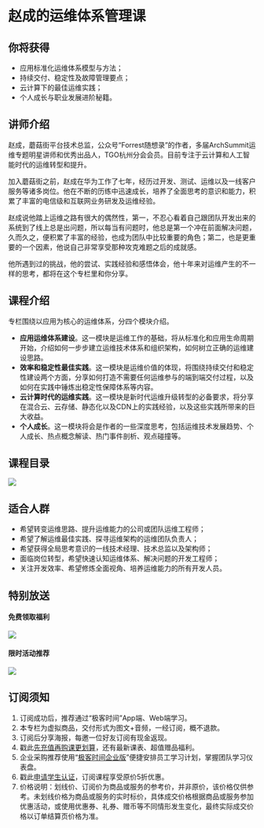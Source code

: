 # 赵成的运维体系管理课

## 你将获得

*   应用标准化运维体系模型与方法；
*   持续交付、稳定性及故障管理要点；
*   云计算下的最佳运维实践；
*   个人成长与职业发展进阶秘籍。

  

## 讲师介绍

赵成，蘑菇街平台技术总监，公众号“Forrest随想录”的作者，多届ArchSummit运维专题明星讲师和优秀出品人，TGO杭州分会会员。目前专注于云计算和人工智能时代的运维转型和提升。

加入蘑菇街之前，赵成在华为工作了七年，经历过开发、测试、运维以及一线客户服务等诸多岗位。他在不断的历练中迅速成长，培养了全面思考的意识和能力，积累了丰富的电信级和互联网业务研发及运维经验。

赵成说他踏上运维之路有很大的偶然性，第一，不忍心看着自己跟团队开发出来的系统到了线上总是出问题，所以每当有问题时，他总是第一个冲在前面解决问题，久而久之，便积累了丰富的经验，也成为团队中比较重要的角色；第二，也是更重要的一个因素，他说自己非常享受那种攻克难题之后的成就感。

他所遇到过的挑战，他的尝试、实践经验和感悟体会，他十年来对运维产生的不一样的思考，都将在这个专栏里和你分享。

  

## 课程介绍

专栏围绕以应用为核心的运维体系，分四个模块介绍。

*   **应用运维体系建设**。这一模块是运维工作的基础，将从标准化和应用生命周期开始，介绍如何一步步建立运维技术体系和组织架构，如何树立正确的运维建设思路。
*   **效率和稳定性最佳实践**。这一模块是运维价值的体现，将围绕持续交付和稳定性建设两个方面，分享如何打造不需要任何运维参与的端到端交付过程，以及如何在实践中锤炼出稳定性保障体系等内容。
*   **云计算时代的运维实践**。这一模块是新时代运维升级转型的必备要求，将分享在混合云、云存储、静态化以及CDN上的实践经验，以及这些实践所带来的巨大收益。
*   **个人成长**。这一模块将会是作者的一些深度思考，包括运维技术发展趋势、个人成长、热点概念解读、热门事件剖析、观点碰撞等。

  

## 课程目录

![](https://static001.geekbang.org/resource/image/c3/ca/c3892fdd11ad94163455f2ffcef075ca.jpg)

  

## 适合人群

*   希望转变运维思路、提升运维能力的公司或团队运维工程师；
*   希望了解运维最佳实践、探寻运维架构的运维团队负责人；
*   希望获得全局思考意识的一线技术经理、技术总监以及架构师；
*   面临岗位转型，希望快速认知运维体系、解决问题的开发工程师；
*   关注开发效率、希望修炼全面视角、培养运维能力的所有开发人员。

  

## 特别放送

#### 免费领取福利

[![](https://static001.geekbang.org/resource/image/b0/9b/b01d6e3d17b9708b70b81ce043e4e69b.jpg?wh=1035x360)](https://u.geekbang.org/subject/intro/1000861?utm_source=zhuanlanxiangqingye&utm_medium=app&utm_term=appzhuanlanxiangqingye&gk_cus_user_wechat=university)  
  

#### 限时活动推荐

[![](https://static001.geekbang.org/resource/image/67/a0/6720f5d50b4b38abbf867facdef728a0.png?wh=1035x360)](https://shop18793264.m.youzan.com/wscgoods/detail/2fmoej9krasag5p?dc_ps=2913145716543073286.200001)

  

## 订阅须知

1.  订阅成功后，推荐通过“极客时间”App端、Web端学习。
2.  本专栏为虚拟商品，交付形式为图文+音频，一经订阅，概不退款。
3.  订阅后分享海报，每邀一位好友订阅有现金返现。
4.  戳此[先充值再购课更划算](https://shop18793264.m.youzan.com/wscgoods/detail/2fmoej9krasag5p?scan=1&activity=none&from=kdt&qr=directgoods_1541158976&shopAutoEnter=1)，还有最新课表、超值赠品福利。
5.  企业采购推荐使用“[极客时间企业版](https://b.geekbang.org/?utm_source=geektime&utm_medium=columnintro&utm_campaign=newregister&gk_source=2021020901_gkcolumnintro_newregister)”便捷安排员工学习计划，掌握团队学习仪表盘。
6.  戳此[申请学生认证](https://promo.geekbang.org/activity/student-certificate?utm_source=geektime&utm_medium=caidanlan1)，订阅课程享受原价5折优惠。
7.  价格说明：划线价、订阅价为商品或服务的参考价，并非原价，该价格仅供参考。未划线价格为商品或服务的实时标价，具体成交价格根据商品或服务参加优惠活动，或使用优惠券、礼券、赠币等不同情形发生变化，最终实际成交价格以订单结算页价格为准。
